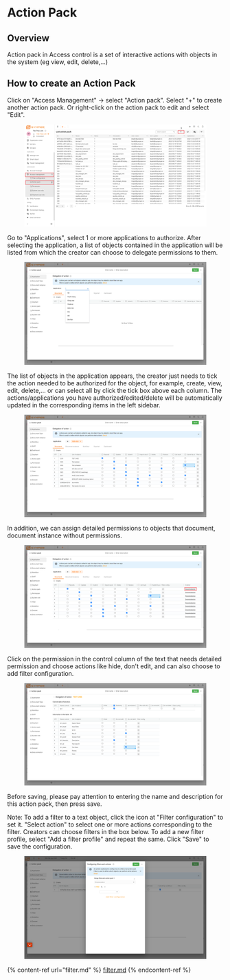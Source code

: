 # Action Pack

## Overview

Action pack in Access control is a set of interactive actions with objects in the system (eg view, edit, delete,...)

## How to create an Action Pack

Click on "Access Management" -> select "Action pack". Select "+" to create another action pack. Or right-click on the action pack to edit and select "Edit".

<figure><img src="../../.gitbook/assets/4 (1).png" alt=""><figcaption></figcaption></figure>

Go to "Applications", select 1 or more applications to authorize. After selecting the application, a list of objects contained in the application will be listed from which the creator can choose to delegate permissions to them.

<figure><img src="../../.gitbook/assets/image (1).png" alt=""><figcaption></figcaption></figure>

The list of objects in the application appears, the creator just needs to tick the action needed to be authorized for the object, for example, create, view, edit, delete,... or can select all by click the tick box above each column. The actions/applications you have authorized/edited/delete will be automatically updated in the corresponding items in the left sidebar.&#x20;

<figure><img src="../../.gitbook/assets/image (2).png" alt=""><figcaption></figcaption></figure>

In addition, we can assign detailed permissions to objects that document, document instance without permissions.

<figure><img src="../../.gitbook/assets/5.png" alt=""><figcaption></figcaption></figure>

Click on the permission in the control column of the text that needs detailed permission and choose actions like hide, don't edit, and can also choose to add filter configuration.

<figure><img src="../../.gitbook/assets/image (4).png" alt=""><figcaption></figcaption></figure>

Before saving, please pay attention to entering the name and description for this action pack, then press save.

Note: To add a filter to a text object, click the icon at "Filter configuration" to set it. "Select action" to select one or more actions corresponding to the filter. Creators can choose filters in the box below. To add a new filter profile, select "Add a filter profile" and repeat the same. Click "Save" to save the configuration.

<figure><img src="../../.gitbook/assets/image.png" alt=""><figcaption></figcaption></figure>

{% content-ref url="filter.md" %}
[filter.md](filter.md)
{% endcontent-ref %}
